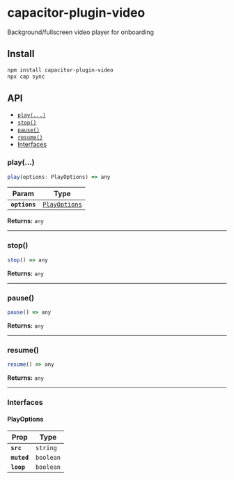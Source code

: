 # capacitor-plugin-video

Background/fullscreen video player for onboarding

## Install

```bash
npm install capacitor-plugin-video
npx cap sync
```

## API

<docgen-index>

* [`play(...)`](#play)
* [`stop()`](#stop)
* [`pause()`](#pause)
* [`resume()`](#resume)
* [Interfaces](#interfaces)

</docgen-index>

<docgen-api>
<!--Update the source file JSDoc comments and rerun docgen to update the docs below-->

### play(...)

```typescript
play(options: PlayOptions) => any
```

| Param         | Type                                                |
| ------------- | --------------------------------------------------- |
| **`options`** | <code><a href="#playoptions">PlayOptions</a></code> |

**Returns:** <code>any</code>

--------------------


### stop()

```typescript
stop() => any
```

**Returns:** <code>any</code>

--------------------


### pause()

```typescript
pause() => any
```

**Returns:** <code>any</code>

--------------------


### resume()

```typescript
resume() => any
```

**Returns:** <code>any</code>

--------------------


### Interfaces


#### PlayOptions

| Prop        | Type                 |
| ----------- | -------------------- |
| **`src`**   | <code>string</code>  |
| **`muted`** | <code>boolean</code> |
| **`loop`**  | <code>boolean</code> |

</docgen-api>
